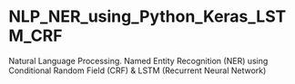 # NLP_NER_using_Python_Keras_LSTM_CRF
Natural Language Processing.
Named Entity Recognition (NER) using Conditional Random Field (CRF) & LSTM (Recurrent Neural Network)

